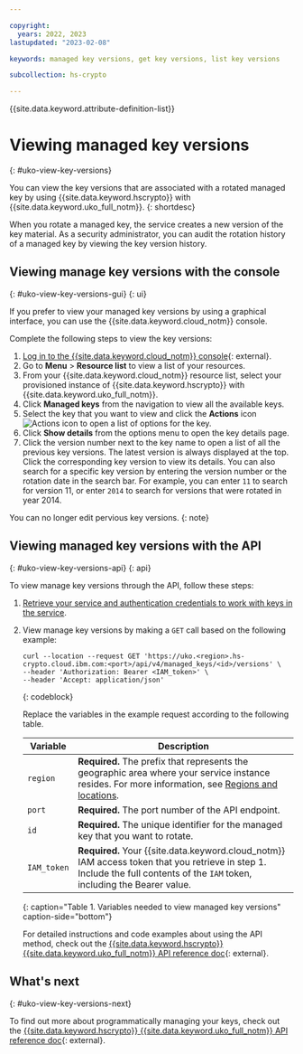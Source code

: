```yaml
---

copyright:
  years: 2022, 2023
lastupdated: "2023-02-08"

keywords: managed key versions, get key versions, list key versions

subcollection: hs-crypto

---
```


{{site.data.keyword.attribute-definition-list}}



# Viewing managed key versions
{: #uko-view-key-versions}

You can view the key versions that are associated with a rotated managed key by using {{site.data.keyword.hscrypto}} with {{site.data.keyword.uko_full_notm}}.
{: shortdesc}

When you rotate a managed key, the service creates a new version of the key material. As a security administrator, you can audit the rotation history of a managed key by viewing the key version history. 

## Viewing manage key versions with the console
{: #uko-view-key-versions-gui}
{: ui}

If you prefer to view your managed key versions by using a graphical interface, you can use the {{site.data.keyword.cloud_notm}} console.

Complete the following steps to view the key versions:

1. [Log in to the {{site.data.keyword.cloud_notm}} console](https://cloud.ibm.com/login){: external}.
2. Go to **Menu** &gt; **Resource list** to view a list of your resources.
3. From your {{site.data.keyword.cloud_notm}} resource list, select your provisioned instance of {{site.data.keyword.hscrypto}} with {{site.data.keyword.uko_full_notm}}.
4. Click **Managed keys** from the navigation to view all the available keys.
5. Select the key that you want to view and click the **Actions** icon ![Actions icon](../icons/action-menu-icon.svg "Actions") to open a list of options for the key.
6. Click **Show details** from the options menu to open the key details page.
7. Click the version number next to the key name to open a list of all the previous key versions. The latest version is always displayed at the top. Click the corresponding key version to view its details. You can also search for a specific key version by entering the version number or the rotation date in the search bar. For example, you can enter `11` to search for version 11, or enter `2014` to search for versions that were rotated in year 2014.

You can no longer edit pervious key versions.
{: note}

## Viewing managed key versions with the API
{: #uko-view-key-versions-api}
{: api}

To view manage key versions through the API, follow these steps:

1. [Retrieve your service and authentication credentials to work with keys in the service](/docs/hs-crypto?topic=hs-crypto-set-up-uko-api).
   
2. View manage key versions by making a `GET` call based on the following example:

    ```
    curl --location --request GET 'https://uko.<region>.hs-crypto.cloud.ibm.com:<port>/api/v4/managed_keys/<id>/versions' \
    --header 'Authorization: Bearer <IAM_token>' \
    --header 'Accept: application/json'
    ```
    {: codeblock}

    Replace the variables in the example request according to the following table.

    | Variable | Description |
    | --- | --- |
    | `region` | **Required.** The prefix that represents the geographic area where your service instance resides. For more information, see [Regions and locations](/docs/hs-crypto?topic=hs-crypto-regions). |
    | `port` | **Required.** The port number of the API endpoint. |
    | `id` | **Required.** The unique identifier for the managed key that you want to rotate. |
    | `IAM_token` | **Required.** Your {{site.data.keyword.cloud_notm}} IAM access token that you retrieve in step 1. Include the full contents of the `IAM` token, including the Bearer value. |
    {: caption="Table 1. Variables needed to view managed key versions" caption-side="bottom"}

    For detailed instructions and code examples about using the API method, check out the [{{site.data.keyword.hscrypto}} {{site.data.keyword.uko_full_notm}} API reference doc](/apidocs/uko#list-managed-key-versions){: external}.

## What's next
{: #uko-view-key-versions-next}

To find out more about programmatically managing your keys, check out the [{{site.data.keyword.hscrypto}} {{site.data.keyword.uko_full_notm}} API reference doc](/apidocs/uko){: external}.
